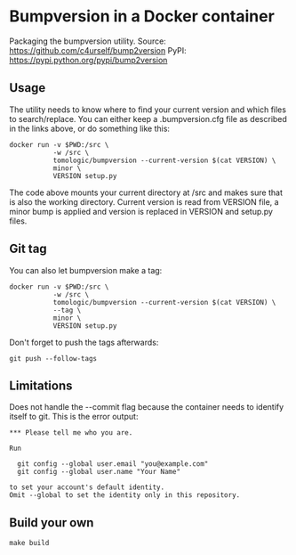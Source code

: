 Bumpversion in a Docker container
=================================

Packaging the bumpversion utility.
Source: https://github.com/c4urself/bump2version
PyPI: https://pypi.python.org/pypi/bump2version

Usage
-----
The utility needs to know where to find your current version and which files
to search/replace. You can either keep a .bumpversion.cfg file as described
in the links above, or do something like this:
```
docker run -v $PWD:/src \
           -w /src \
           tomologic/bumpversion --current-version $(cat VERSION) \
           minor \
           VERSION setup.py
```
The code above mounts your current directory at /src and makes sure that is
also the working directory. Current version is read from VERSION file, a minor
bump is applied and version is replaced in VERSION and setup.py files.

Git tag
-------
You can also let bumpversion make a tag:
```
docker run -v $PWD:/src \
           -w /src \
           tomologic/bumpversion --current-version $(cat VERSION) \
           --tag \
           minor \
           VERSION setup.py
```
Don't forget to push the tags afterwards:
```
git push --follow-tags
```

Limitations
-----------
Does not handle the --commit flag because the container needs to identify
itself to git. This is the error output:
```
*** Please tell me who you are.

Run

  git config --global user.email "you@example.com"
  git config --global user.name "Your Name"

to set your account's default identity.
Omit --global to set the identity only in this repository.
```

Build your own
--------------
```
make build
```
